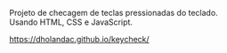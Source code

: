 Projeto de checagem de teclas pressionadas do teclado.<br/>
Usando HTML, CSS e JavaScript.

https://dholandac.github.io/keycheck/
